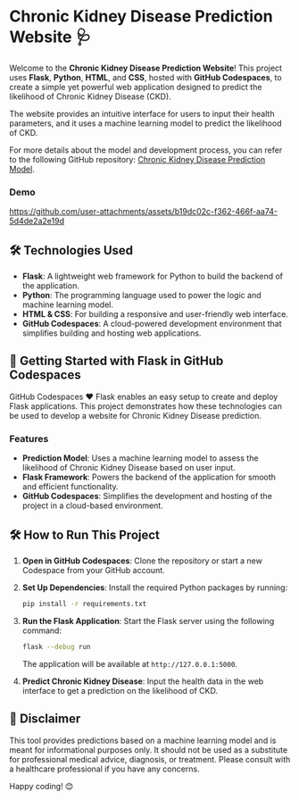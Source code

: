 # Chronic Kidney Disease Prediction Website 🩺

Welcome to the **Chronic Kidney Disease Prediction Website**! This project uses **Flask**, **Python**, **HTML**, and **CSS**, hosted with **GitHub Codespaces**, to create a simple yet powerful web application designed to predict the likelihood of Chronic Kidney Disease (CKD).

The website provides an intuitive interface for users to input their health parameters, and it uses a machine learning model to predict the likelihood of CKD.

For more details about the model and development process, you can refer to the following GitHub repository: [Chronic Kidney Disease Prediction Model](https://github.com/meAnubhav/Kidney-Disease-Prediction-Model).

### Demo


https://github.com/user-attachments/assets/b19dc02c-f362-466f-aa74-5d4de2a2e19d


## 🛠 **Technologies Used**
- **Flask**: A lightweight web framework for Python to build the backend of the application.
- **Python**: The programming language used to power the logic and machine learning model.
- **HTML & CSS**: For building a responsive and user-friendly web interface.
- **GitHub Codespaces**: A cloud-powered development environment that simplifies building and hosting web applications.

## 🚀 **Getting Started with Flask in GitHub Codespaces**
GitHub Codespaces ♥️ Flask enables an easy setup to create and deploy Flask applications. This project demonstrates how these technologies can be used to develop a website for Chronic Kidney Disease prediction.

### Features
- **Prediction Model**: Uses a machine learning model to assess the likelihood of Chronic Kidney Disease based on user input.
- **Flask Framework**: Powers the backend of the application for smooth and efficient functionality.
- **GitHub Codespaces**: Simplifies the development and hosting of the project in a cloud-based environment.

## 🛠 **How to Run This Project**

1. **Open in GitHub Codespaces**:
   Clone the repository or start a new Codespace from your GitHub account.

2. **Set Up Dependencies**:
   Install the required Python packages by running:
   ```bash
   pip install -r requirements.txt
   ```

3. **Run the Flask Application**:
   Start the Flask server using the following command:
   ```bash
   flask --debug run
   ```
   The application will be available at `http://127.0.0.1:5000`.

4. **Predict Chronic Kidney Disease**:
   Input the health data in the web interface to get a prediction on the likelihood of CKD.

## 🏥 **Disclaimer**
This tool provides predictions based on a machine learning model and is meant for informational purposes only. It should not be used as a substitute for professional medical advice, diagnosis, or treatment. Please consult with a healthcare professional if you have any concerns.

Happy coding! 😊
